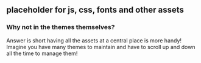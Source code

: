 ## placeholder for js, css, fonts and other assets
### Why not in the themes themselves? 
Answer is short having all the assets at a central place is more handy!
Imagine you have many themes to maintain and have to scroll up and down all the time to manage them!
